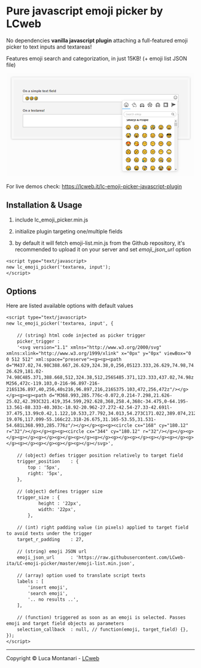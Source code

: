 # Pure javascript emoji picker by LCweb

No dependencies **vanilla javascript plugin** attaching a full-featured emoji picker to text inputs and textareas!

Features emoji search and categorization, in just 15KB! (+ emoji list JSON file)


![](picker_preview.png)

For live demos check: https://lcweb.it/lc-emoji-picker-javascript-plugin


## Installation & Usage

1. include lc_emoji_picker.min.js

2. initialize plugin targeting one/multiple fields

3. by default it will fetch emoji-list.min.js from the Github repository, it's recommended to upload it on your server and set *emoji_json_url* option

```
<script type="text/javascript>
new lc_emoji_picker('textarea, input');
</script>
```

## Options

Here are listed available options with default values


```
<script type="text/javascript>
new lc_emoji_picker('textarea, input', {

    // (string) html code injected as picker trigger  
    picker_trigger : 
    '<svg version="1.1" xmlns="http://www.w3.org/2000/svg" xmlns:xlink="http://www.w3.org/1999/xlink" x="0px" y="0px" viewBox="0 0 512 512" xml:space="preserve"><g><g><path d="M437.02,74.98C388.667,26.629,324.38,0,256,0S123.333,26.629,74.98,74.98C26.629,123.333,0,187.62,0,256s26.629,132.668,74.98,181.02C123.333,485.371,187.62,512,256,512s132.667-26.629,181.02-74.98C485.371,388.668,512,324.38,512,256S485.371,123.333,437.02,74.98z M256,472c-119.103,0-216-96.897-216-216S136.897,40,256,40s216,96.897,216,216S375.103,472,256,472z"/></g></g><g><g><path d="M368.993,285.776c-0.072,0.214-7.298,21.626-25.02,42.393C321.419,354.599,292.628,368,258.4,368c-34.475,0-64.195-13.561-88.333-40.303c-18.92-20.962-27.272-42.54-27.33-42.691l-37.475,13.99c0.42,1.122,10.533,27.792,34.013,54.273C171.022,389.074,212.215,408,258.4,408c46.412,0,86.904-19.076,117.099-55.166c22.318-26.675,31.165-53.55,31.531-54.681L368.993,285.776z"/></g></g><g><g><circle cx="168" cy="180.12" r="32"/></g></g><g><g><circle cx="344" cy="180.12" r="32"/></g></g><g></g><g></g><g></g><g></g><g></g><g></g><g></g><g></g><g></g><g></g><g></g><g></g><g></g><g></g><g></g></svg>', 

    // (object) defies trigger position relatively to target field
    trigger_position    : {
        top : '5px',
        right: '5px',
    },
    
    // (object) defines trigger size
    trigger_size : { 
            height : '22px',
            width: '22px',
        },
    
    // (int) right padding value (in pixels) applied to target field to avoid texts under the trigger
    target_r_padding    : 27, 
    
    // (string) emoji JSON url
    emoji_json_url      : 'https://raw.githubusercontent.com/LCweb-ita/LC-emoji-picker/master/emoji-list.min.json',
    
    // (array) option used to translate script texts
    labels : [ 
        'insert emoji',
        'search emoji',
        '.. no results ..',
    ],
    
    // (function) triggered as soon as an emoji is selected. Passes emoji and target field objects as parameters
    selection_callback  : null, // function(emoji, target_field) {},
});
</script>
```




* * *


Copyright &copy; Luca Montanari - [LCweb](https://lcweb.it)
